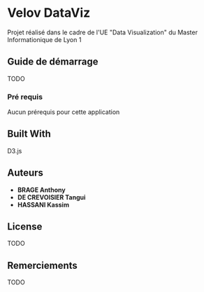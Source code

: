 # Velov DataViz

Projet réalisé dans le cadre de l'UE "Data Visualization" du Master Informationique de Lyon 1
## Guide de démarrage 
TODO

### Pré requis

Aucun prérequis pour cette application


## Built With

D3.js

## Auteurs
* **BRAGE Anthony**
* **DE CREVOISIER Tangui**
* **HASSANI Kassim**


## License

TODO

## Remerciements

TODO

